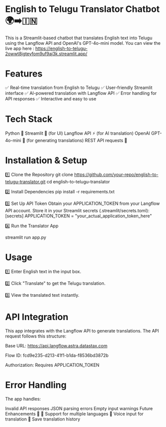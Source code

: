 # English to Telugu Translator Chatbot 🌍➡️🇮🇳
This is a Streamlit-based chatbot that translates English text into Telugu using the Langflow API and OpenAI's GPT-4o-mini model.
You can view the live app here : https://english-to-telugu-2owwt8jgteyfom9uf9aj3k.streamlit.app/

# Features
✅ Real-time translation from English to Telugu
✅ User-friendly Streamlit interface
✅ AI-powered translation with Langflow API
✅ Error handling for API responses
✅ Interactive and easy to use

# Tech Stack
Python 🐍
Streamlit 🎨 (for UI)
Langflow API ⚡ (for AI translation)
OpenAI GPT-4o-mini 🤖 (for generating translations)
REST API requests 📡

# Installation & Setup
1️⃣ Clone the Repository
git clone https://github.com/your-repo/english-to-telugu-translator.git
cd english-to-telugu-translator

2️⃣ Install Dependencies
pip install -r requirements.txt

3️⃣ Set Up API Token
Obtain your APPLICATION_TOKEN from your Langflow API account.
Store it in your Streamlit secrets (.streamlit/secrets.toml):
[secrets]
APPLICATION_TOKEN = "your_actual_application_token_here"

4️⃣ Run the Translator App

streamlit run app.py

# Usage

1️⃣ Enter English text in the input box.

2️⃣ Click "Translate" to get the Telugu translation.

3️⃣ View the translated text instantly.

# API Integration

This app integrates with the Langflow API to generate translations. The API request follows this structure:

Base URL: https://api.langflow.astra.datastax.com

Flow ID: fcd9e235-d213-41f1-b1da-f8536bd3872b

Authorization: Requires APPLICATION_TOKEN

# Error Handling
The app handles:

Invalid API responses
JSON parsing errors
Empty input warnings
Future Enhancements 🚀
🔹 Support for multiple languages
🔹 Voice input for translation
🔹 Save translation history

